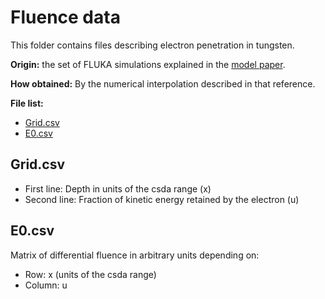 # Fluence data
This folder contains files describing electron penetration in tungsten.

**Origin:** the set of FLUKA simulations explained in the [model paper](http://dx.doi.org/10.1118/1.4955120).

**How obtained:** By the numerical interpolation described in that reference.

**File list:**
- [Grid.csv](grid.csv)
- [E0.csv](100.csv)


## Grid.csv
- First line: Depth in units of the csda range (x)
- Second line: Fraction of kinetic energy retained by the electron (u)

## E0.csv
Matrix of differential fluence in arbitrary units depending on:
- Row: x (units of the csda range)
- Column: u

